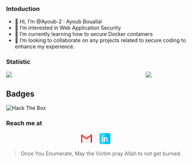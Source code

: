 ### Intoduction
- 👋 Hi, I’m @Ayoub-2 : Ayoub Bouallal
- 👀 I’m interested in Web Application Security
- 🌱 I’m currently learning how to secure Docker containers 
- 💞️ I’m looking to collaborate on any projects related to secure coding to enhance my experience.

### Statistic
<img align='left' src="https://github-readme-stats.vercel.app/api?username=Ayoub-2&show_icons=true&theme=dark" width="380">
<img  src="https://github-readme-stats.vercel.app/api/top-langs/?username=Ayoub-2&hide=html&theme=dark&layout=compact" width="380">

## Badges 
<image src="https://www.hackthebox.com/badge/image/426299" alt="Hack The Box" style="max-width: 480px"> <br>

### Reach me at

<p align="center">
<a href="mailto:ayoubbouallal3@gmail.com"><img src="https://github.com/Ayoub-2/Ayoub-2/blob/main/assets/gmail.svg" width="30px" alt="mail"></a> &nbsp; &nbsp;
<a href="https://www.linkedin.com/in/bouallal-ayoub/"><img src="https://github.com/Ayoub-2/Ayoub-2/blob/main/assets/linkedin.svg" width="30px" alt="LinkedIn"></a> &nbsp; &nbsp;
</p>
  
  
> Once You Enumerate, May the Victim pray Allah to not get burned.
